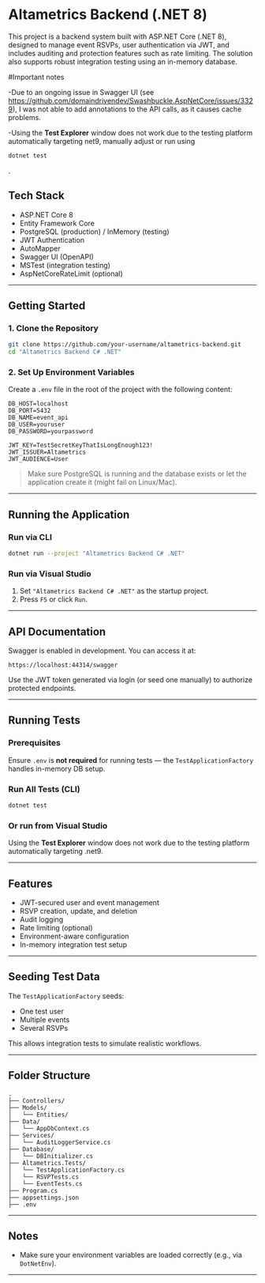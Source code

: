 # Altametrics Backend (.NET 8)

This project is a backend system built with ASP.NET Core (.NET 8), designed to manage event RSVPs, user authentication via JWT, and includes auditing and protection features such as rate limiting. The solution also supports robust integration testing using an in-memory database.

#Important notes

-Due to an ongoing issue in Swagger UI (see https://github.com/domaindrivendev/Swashbuckle.AspNetCore/issues/3329), I was not able to add annotations to the API calls, as it causes cache problems.

-Using the **Test Explorer** window does not work due to the testing platform automatically targeting net9, manually adjust or run using
```bash
dotnet test
```
.


##  Tech Stack

- ASP.NET Core 8
- Entity Framework Core
- PostgreSQL (production) / InMemory (testing)
- JWT Authentication
- AutoMapper
- Swagger UI (OpenAPI)
- MSTest (integration testing)
- AspNetCoreRateLimit (optional)

---

##  Getting Started

### 1. Clone the Repository

```bash
git clone https://github.com/your-username/altametrics-backend.git
cd "Altametrics Backend C# .NET"
```

### 2. Set Up Environment Variables

Create a `.env` file in the root of the project with the following content:

```env
DB_HOST=localhost
DB_PORT=5432
DB_NAME=event_api
DB_USER=youruser
DB_PASSWORD=yourpassword

JWT_KEY=TestSecretKeyThatIsLongEnough123!
JWT_ISSUER=Altametrics
JWT_AUDIENCE=User
```

>  Make sure PostgreSQL is running and the database exists or let the application create it (might fail on Linux/Mac).

---

##  Running the Application

### Run via CLI

```bash
dotnet run --project "Altametrics Backend C# .NET"
```

### Run via Visual Studio

1. Set `"Altametrics Backend C# .NET"` as the startup project.
2. Press `F5` or click `Run`.

---

##  API Documentation

Swagger is enabled in development. You can access it at:

```
https://localhost:44314/swagger
```

Use the JWT token generated via login (or seed one manually) to authorize protected endpoints.

---

##  Running Tests

### Prerequisites

Ensure `.env` is **not required** for running tests — the `TestApplicationFactory` handles in-memory DB setup.

### Run All Tests (CLI)

```bash
dotnet test
```

### Or run from Visual Studio

Using the **Test Explorer** window does not work due to the testing platform automatically targeting .net9.

---

##  Features

-  JWT-secured user and event management
-  RSVP creation, update, and deletion
-  Audit logging
-  Rate limiting (optional)
-  Environment-aware configuration
-  In-memory integration test setup

---

##  Seeding Test Data

The `TestApplicationFactory` seeds:

- One test user
- Multiple events
- Several RSVPs

This allows integration tests to simulate realistic workflows.

---

##  Folder Structure

```
.
├── Controllers/
├── Models/
│   └── Entities/
├── Data/
│   └── AppDbContext.cs
├── Services/
│   └── AuditLoggerService.cs
├── Database/
│   └── DBInitializer.cs
├── Altametrics.Tests/
│   └── TestApplicationFactory.cs
│   └── RSVPTests.cs
│   └── EventTests.cs
├── Program.cs
├── appsettings.json
├── .env
```

---

##  Notes

- Make sure your environment variables are loaded correctly (e.g., via `DotNetEnv`).


---